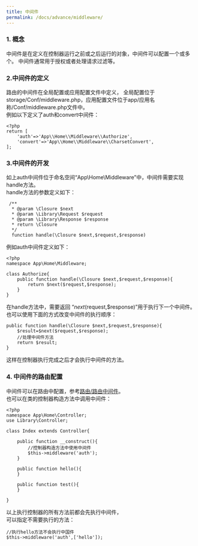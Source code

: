 ```yaml
---
title: 中间件
permalink: /docs/advance/middleware/
---
```


### 1. 概念
中间件是在定义在控制器运行之前或之后运行的对象，中间件可以配置一个或多个。
中间件通常用于授权或者处理请求过滤等。

### 2.中间件的定义
路由的中间件在全局配置或应用配置文件中定义，
全局配置位于storage/Conf/middleware.php，应用配置文件位于app/应用名称/Conf/middleware.php文件中。   
例如以下定义了auth和convert中间件：

```
<?php
return [
	'auth'=>'App\\Home\\Middleware\\Authorize',
	'convert'=>'App\\Home\\Middleware\\CharsetConvert',
];
```

### 3.中间件的开发
如上auth中间件位于命名空间“App\Home\Middleware”中，中间件需要实现handle方法。  
handle方法的参数定义如下：

```
 /**
  * @param \Closure $next
  * @param \Library\Request $request
  * @param \Library\Response $response
  * return \Closure
  */
  function handle(\Closure $next,$request,$response)
```
例如auth中间件定义如下：

```
<?php
namespace App\Home\Middleware;

class Authorize{
	public function handle(\Closure $next,$request,$response){
		return $next($request,$response);
	}
}
```
在handle方法中，需要返回 “$next($request,$response)”用于执行下一个中间件。  
也可以使用下面的方式改变中间件的执行顺序：

```
public function handle(\Closure $next,$request,$response){
	$result=$next($request,$response);
	//处理中间件方法
	return $result;
}
```
这样在控制器执行完成之后才会执行中间件的方法。

### 4. 中间件的路由配置
中间件可以在路由中配置，参考[路由/路由中间件](/docs/route/route_middleware/)。  
也可以在类的控制器构造方法中调用中间件：

```
<?php
namespace App\Home\Controller;
use Library\Controller;

class Index extends Controller{
	
	public function __construct(){
		//控制器构造方法中使用中间件
		$this->middleware('auth');
	}
	
	public function hello(){
	}
	
	public function test(){
	}	
	
}
```
以上执行控制器的所有方法前都会先执行中间件，  
可以指定不需要执行的方法：

```
//执行hello方法不会执行中国件
$this->middleware('auth',['hello']);
```



